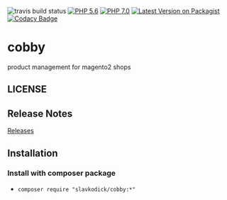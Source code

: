 ![travis build status](https://travis-ci.org/slavkodick/cobby.svg?branch=master)
[![PHP 5.6](https://img.shields.io/badge/php-5.6-blue.svg)](http://www.php.net)
[![PHP 7.0](https://img.shields.io/badge/php-7.0-blue.svg)](http://www.php.net)
[![Latest Version on Packagist](https://img.shields.io/packagist/v/cobby.svg?style=flat-square)](https://packagist.org/packages/slavkodick/cobby)
[![Codacy Badge](https://api.codacy.com/project/badge/Grade/91c4bcce00c94e36b8f8359375d2ec79)](https://www.codacy.com/app/slavkodick/cobby?utm_source=github.com&amp;utm_medium=referral&amp;utm_content=slavkodick/cobby&amp;utm_campaign=Badge_Grade)


# cobby
product management for magento2 shops

## LICENSE

## Release Notes
[Releases](https://github.com/slavkodick/cobby/releases)

## Installation
### Install with composer package
* ```composer require "slavkodick/cobby:*"```

